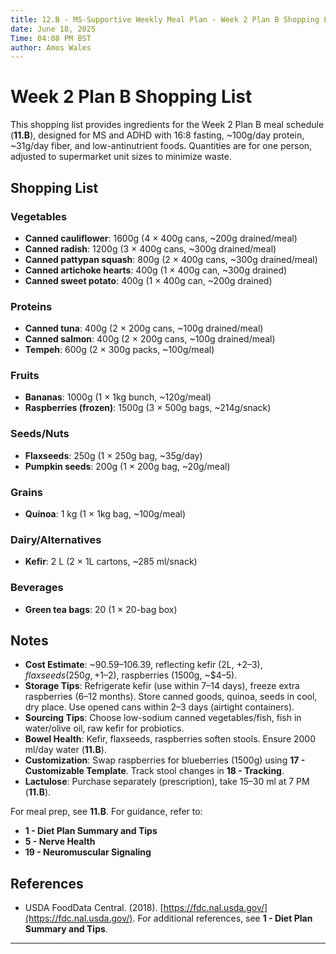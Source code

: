 ```yaml
---
title: 12.B - MS-Supportive Weekly Meal Plan - Week 2 Plan B Shopping List
date: June 18, 2025
Time: 04:08 PM BST
author: Amos Wales
---
```


# Week 2 Plan B Shopping List

This shopping list provides ingredients for the Week 2 Plan B meal schedule (**11.B**), designed for MS and ADHD with 16:8 fasting, ~100g/day protein, ~31g/day fiber, and low-antinutrient foods. Quantities are for one person, adjusted to supermarket unit sizes to minimize waste.

## Shopping List

### Vegetables
- **Canned cauliflower**: 1600g (4 × 400g cans, ~200g drained/meal)
- **Canned radish**: 1200g (3 × 400g cans, ~300g drained/meal)
- **Canned pattypan squash**: 800g (2 × 400g cans, ~300g drained/meal)
- **Canned artichoke hearts**: 400g (1 × 400g can, ~300g drained)
- **Canned sweet potato**: 400g (1 × 400g can, ~200g drained)

### Proteins
- **Canned tuna**: 400g (2 × 200g cans, ~100g drained/meal)
- **Canned salmon**: 400g (2 × 200g cans, ~100g drained/meal)
- **Tempeh**: 600g (2 × 300g packs, ~100g/meal)

### Fruits
- **Bananas**: 1000g (1 × 1kg bunch, ~120g/meal)
- **Raspberries (frozen)**: 1500g (3 × 500g bags, ~214g/snack)

### Seeds/Nuts
- **Flaxseeds**: 250g (1 × 250g bag, ~35g/day)
- **Pumpkin seeds**: 200g (1 × 200g bag, ~20g/meal)

### Grains
- **Quinoa**: 1 kg (1 × 1kg bag, ~100g/meal)

### Dairy/Alternatives
- **Kefir**: 2 L (2 × 1L cartons, ~285 ml/snack)

### Beverages
- **Green tea bags**: 20 (1 × 20-bag box)

## Notes
- **Cost Estimate**: ~$90.59–$106.39, reflecting kefir (2L, +$2–3), flaxseeds (250g, +$1–2), raspberries (1500g, ~$4–5).
- **Storage Tips**: Refrigerate kefir (use within 7–14 days), freeze extra raspberries (6–12 months). Store canned goods, quinoa, seeds in cool, dry place. Use opened cans within 2–3 days (airtight containers).
- **Sourcing Tips**: Choose low-sodium canned vegetables/fish, fish in water/olive oil, raw kefir for probiotics.
- **Bowel Health**: Kefir, flaxseeds, raspberries soften stools. Ensure 2000 ml/day water (**11.B**).
- **Customization**: Swap raspberries for blueberries (1500g) using **17 - Customizable Template**. Track stool changes in **18 - Tracking**.
- **Lactulose**: Purchase separately (prescription), take 15–30 ml at 7 PM (**11.B**).

For meal prep, see **11.B**. For guidance, refer to:
- **1 - Diet Plan Summary and Tips**
- **5 - Nerve Health**
- **19 - Neuromuscular Signaling**

## References
- USDA FoodData Central. (2018). [https://fdc.nal.usda.gov/](https://fdc.nal.usda.gov/).
For additional references, see **1 - Diet Plan Summary and Tips**.

---